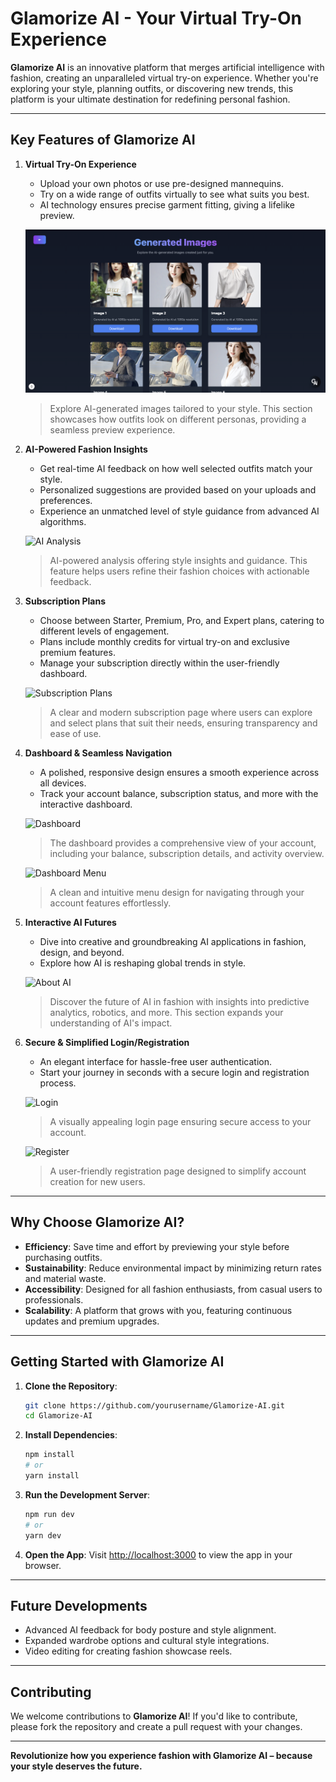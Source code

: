 # Glamorize AI - Your Virtual Try-On Experience

**Glamorize AI** is an innovative platform that merges artificial intelligence with fashion, creating an unparalleled virtual try-on experience. Whether you're exploring your style, planning outfits, or discovering new trends, this platform is your ultimate destination for redefining personal fashion.

---

## Key Features of Glamorize AI

1. **Virtual Try-On Experience**
   - Upload your own photos or use pre-designed mannequins.
   - Try on a wide range of outfits virtually to see what suits you best.
   - AI technology ensures precise garment fitting, giving a lifelike preview.

   ![Generated Images](/projectImages/generatedImages.png)
   > Explore AI-generated images tailored to your style. This section showcases how outfits look on different personas, providing a seamless preview experience.

2. **AI-Powered Fashion Insights**
   - Get real-time AI feedback on how well selected outfits match your style.
   - Personalized suggestions are provided based on your uploads and preferences.
   - Experience an unmatched level of style guidance from advanced AI algorithms.

   ![AI Analysis](attachment://glamorizeAiConsequensience.png)
   > AI-powered analysis offering style insights and guidance. This feature helps users refine their fashion choices with actionable feedback.

3. **Subscription Plans**
   - Choose between Starter, Premium, Pro, and Expert plans, catering to different levels of engagement.
   - Plans include monthly credits for virtual try-on and exclusive premium features.
   - Manage your subscription directly within the user-friendly dashboard.

   ![Subscription Plans](attachment://subscription.png)
   > A clear and modern subscription page where users can explore and select plans that suit their needs, ensuring transparency and ease of use.

4. **Dashboard & Seamless Navigation**
   - A polished, responsive design ensures a smooth experience across all devices.
   - Track your account balance, subscription status, and more with the interactive dashboard.

   ![Dashboard](attachment://dashboard.png)
   > The dashboard provides a comprehensive view of your account, including your balance, subscription details, and activity overview.

   ![Dashboard Menu](attachment://dashboardMenu.png)
   > A clean and intuitive menu design for navigating through your account features effortlessly.

5. **Interactive AI Futures**
   - Dive into creative and groundbreaking AI applications in fashion, design, and beyond.
   - Explore how AI is reshaping global trends in style.

   ![About AI](attachment://aboutAi.png)
   > Discover the future of AI in fashion with insights into predictive analytics, robotics, and more. This section expands your understanding of AI's impact.

6. **Secure & Simplified Login/Registration**
   - An elegant interface for hassle-free user authentication.
   - Start your journey in seconds with a secure login and registration process.

   ![Login](attachment://login.png)
   > A visually appealing login page ensuring secure access to your account.

   ![Register](attachment://register.png)
   > A user-friendly registration page designed to simplify account creation for new users.

---

## Why Choose Glamorize AI?

- **Efficiency**: Save time and effort by previewing your style before purchasing outfits.
- **Sustainability**: Reduce environmental impact by minimizing return rates and material waste.
- **Accessibility**: Designed for all fashion enthusiasts, from casual users to professionals.
- **Scalability**: A platform that grows with you, featuring continuous updates and premium upgrades.

---

## Getting Started with Glamorize AI

1. **Clone the Repository**:
   ```bash
   git clone https://github.com/yourusername/Glamorize-AI.git
   cd Glamorize-AI
   ```

2. **Install Dependencies**:
   ```bash
   npm install
   # or
   yarn install
   ```

3. **Run the Development Server**:
   ```bash
   npm run dev
   # or
   yarn dev
   ```

4. **Open the App**:
   Visit [http://localhost:3000](http://localhost:3000) to view the app in your browser.

---

## Future Developments

- Advanced AI feedback for body posture and style alignment.
- Expanded wardrobe options and cultural style integrations.
- Video editing for creating fashion showcase reels.

---

## Contributing

We welcome contributions to **Glamorize AI**! If you'd like to contribute, please fork the repository and create a pull request with your changes.

---

**Revolutionize how you experience fashion with Glamorize AI – because your style deserves the future.**
